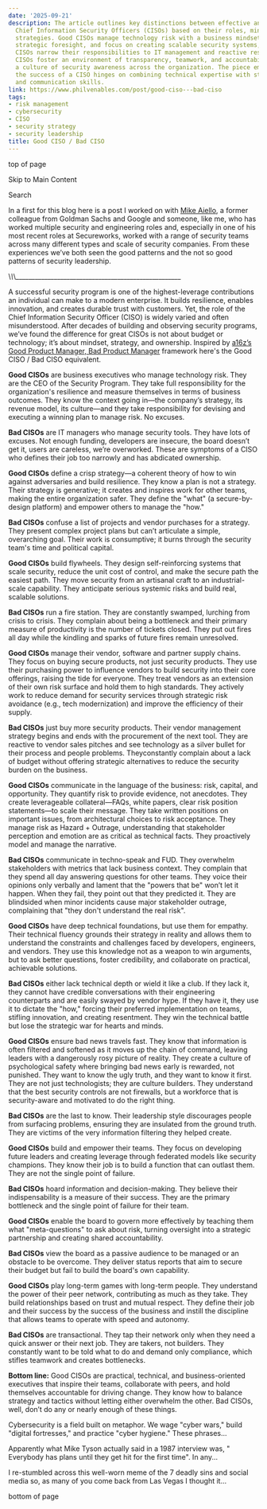 ```yaml
---
date: '2025-09-21'
description: The article outlines key distinctions between effective and ineffective
  Chief Information Security Officers (CISOs) based on their roles, mindsets, and
  strategies. Good CISOs manage technology risk with a business mindset, operate with
  strategic foresight, and focus on creating scalable security systems, while bad
  CISOs narrow their responsibilities to IT management and reactive responses. Effective
  CISOs foster an environment of transparency, teamwork, and accountability, building
  a culture of security awareness across the organization. The piece emphasizes that
  the success of a CISO hinges on combining technical expertise with strong leadership
  and communication skills.
link: https://www.philvenables.com/post/good-ciso---bad-ciso
tags:
- risk management
- cybersecurity
- CISO
- security strategy
- security leadership
title: Good CISO / Bad CISO
---
```


top of page

Skip to Main Content

Search

In a first for this blog here is a post I worked on with [Mike Aiello](https://www.linkedin.com/in/michaeleugeneaiello/), a former colleague from Goldman Sachs and Google and someone, like me, who has worked multiple security and engineering roles and, especially in one of his most recent roles at Secureworks, worked with a range of security teams across many different types and scale of security companies. From these experiences we’ve both seen the good patterns and the not so good patterns of security leadership.

\\_\\_\\_\_\_\_\_\_\_\_\_\_\_\_\_\_\_\_\_\_\_\_\_\_\_\_\_\_\_\_\_\_\_\_\_\_\_\_\_\_\_\_\_\_\_\_\_\_\_\_\_\_\_\_

A successful security program is one of the highest-leverage contributions an individual can make to a modern enterprise. It builds resilience, enables innovation, and creates durable trust with customers. Yet, the role of the Chief Information Security Officer (CISO) is widely varied and often misunderstood. After decades of building and observing security programs, we’ve found the difference for great CISOs is not about budget or technology; it’s about mindset, strategy, and ownership. Inspired by [a16z’s Good Product Manager, Bad Product Manager](https://a16z.com/good-product-manager-bad-product-manager/) framework here's the Good CISO / Bad CISO equivalent.

**Good CISOs** are business executives who manage technology risk. They are the CEO of the Security Program. They take full responsibility for the organization's resilience and measure themselves in terms of business outcomes. They know the context going in—the company’s strategy, its revenue model, its culture—and they take responsibility for devising and executing a winning plan to manage risk. No excuses.

**Bad CISOs** are IT managers who manage security tools. They have lots of excuses. Not enough funding, developers are insecure, the board doesn’t get it, users are careless, we’re overworked. These are symptoms of a CISO who defines their job too narrowly and has abdicated ownership.

**Good CISOs** define a crisp strategy—a coherent theory of how to win against adversaries and build resilience. They know a plan is not a strategy. Their strategy is generative; it creates and inspires work for other teams, making the entire organization safer. They define the "what" (a secure-by-design platform) and empower others to manage the "how."

**Bad CISOs** confuse a list of projects and vendor purchases for a strategy. They present complex project plans but can’t articulate a simple, overarching goal. Their work is consumptive; it burns through the security team's time and political capital.

**Good CISOs** build flywheels. They design self-reinforcing systems that scale security, reduce the unit cost of control, and make the secure path the easiest path. They move security from an artisanal craft to an industrial-scale capability. They anticipate serious systemic risks and build real, scalable solutions.

**Bad CISOs** run a fire station. They are constantly swamped, lurching from crisis to crisis. They complain about being a bottleneck and their primary measure of productivity is the number of tickets closed. They put out fires all day while the kindling and sparks of future fires remain unresolved.

**Good CISOs** manage their vendor, software and partner supply chains. They focus on buying secure products, not just security products. They use their purchasing power to influence vendors to build security into their core offerings, raising the tide for everyone. They treat vendors as an extension of their own risk surface and hold them to high standards. They actively work to reduce demand for security services through strategic risk avoidance (e.g., tech modernization) and improve the efficiency of their supply.

**Bad CISOs** just buy more security products. Their vendor management strategy begins and ends with the procurement of the next tool. They are reactive to vendor sales pitches and see technology as a silver bullet for their process and people problems. Theyconstantly complain about a lack of budget without offering strategic alternatives to reduce the security burden on the business.

**Good CISOs** communicate in the language of the business: risk, capital, and opportunity. They quantify risk to provide evidence, not anecdotes. They create leverageable collateral—FAQs, white papers, clear risk position statements—to scale their message. They take written positions on important issues, from architectural choices to risk acceptance. They manage risk as Hazard + Outrage, understanding that stakeholder perception and emotion are as critical as technical facts. They proactively model and manage the narrative.

**Bad CISOs** communicate in techno-speak and FUD. They overwhelm stakeholders with metrics that lack business context. They complain that they spend all day answering questions for other teams. They voice their opinions only verbally and lament that the "powers that be" won’t let it happen. When they fail, they point out that they predicted it. They are blindsided when minor incidents cause major stakeholder outrage, complaining that "they don't understand the real risk".

**Good CISOs** have deep technical foundations, but use them for empathy. Their technical fluency grounds their strategy in reality and allows them to understand the constraints and challenges faced by developers, engineers, and vendors. They use this knowledge not as a weapon to win arguments, but to ask better questions, foster credibility, and collaborate on practical, achievable solutions.

**Bad CISOs** either lack technical depth or wield it like a club. If they lack it, they cannot have credible conversations with their engineering counterparts and are easily swayed by vendor hype. If they have it, they use it to dictate the "how," forcing their preferred implementation on teams, stifling innovation, and creating resentment. They win the technical battle but lose the strategic war for hearts and minds.

**Good CISOs** ensure bad news travels fast. They know that information is often filtered and softened as it moves up the chain of command, leaving leaders with a dangerously rosy picture of reality. They create a culture of psychological safety where bringing bad news early is rewarded, not punished. They want to know the ugly truth, and they want to know it first. They are not just technologists; they are culture builders. They understand that the best security controls are not firewalls, but a workforce that is security-aware and motivated to do the right thing.

**Bad CISOs** are the last to know. Their leadership style discourages people from surfacing problems, ensuring they are insulated from the ground truth. They are victims of the very information filtering they helped create.

**Good CISOs** build and empower their teams. They focus on developing future leaders and creating leverage through federated models like security champions. They know their job is to build a function that can outlast them. They are not the single point of failure.

**Bad CISOs** hoard information and decision-making. They believe their indispensability is a measure of their success. They are the primary bottleneck and the single point of failure for their team.

**Good CISOs** enable the board to govern more effectively by teaching them what "meta-questions" to ask about risk, turning oversight into a strategic partnership and creating shared accountability.

**Bad CISOs** view the board as a passive audience to be managed or an obstacle to be overcome. They deliver status reports that aim to secure their budget but fail to build the board's own capability.

**Good CISOs** play long-term games with long-term people. They understand the power of their peer network, contributing as much as they take. They build relationships based on trust and mutual respect. They define their job and their success by the success of the business and instill the discipline that allows teams to operate with speed and autonomy.

**Bad CISOs** are transactional. They tap their network only when they need a quick answer or their next job. They are takers, not builders. They constantly want to be told what to do and demand only compliance, which stifles teamwork and creates bottlenecks.

**Bottom line:** Good CISOs are practical, technical, and business-oriented executives that inspire their teams, collaborate with peers, and hold themselves accountable for driving change. They know how to balance strategy and tactics without letting either overwhelm the other. Bad CISOs, well, don’t do any or nearly enough of these things.

Cybersecurity is a field built on metaphor. We wage "cyber wars," build "digital fortresses," and practice "cyber hygiene." These phrases...

Apparently what Mike Tyson actually said in a 1987 interview was, " Everybody has plans until they get hit for the first time". In any...

I re-stumbled across this well-worn meme of the 7 deadly sins and social media so, as many of you come back from Las Vegas I thought it...

bottom of page
